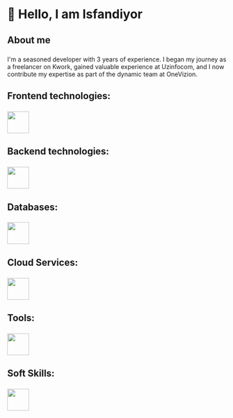 <h1 align="left">👋 Hello, I am Isfandiyor</h1>

###

<h2 align="left">About me</h2>

###

<p align="left">I'm a seasoned developer with 3 years of experience. I began my journey as a freelancer on Kwork, gained valuable experience at Uzinfocom, and I now contribute my expertise as part of the dynamic team at OneVizion.</p>

###

<h2 align="left">Frontend technologies:</h2>

###

<div align="left">
  <a href="https://github.com/Just-Bax">
     <img src="https://skillicons.dev/icons?i=js,ts,vue,react,vite,tailwind,bootstrap,html,css" height="50"/>
  </a>
</div>

###

<h2 align="left">Backend technologies:</h2>

###

<div align="left">
  <a href="https://github.com/Just-Bax">
     <img src="https://skillicons.dev/icons?i=py,django,flask,fastapi,php" height="50"/>
  </a>
</div>

###

<h2 align="left">Databases:</h2>

###

<div align="left">
  <a href="https://github.com/Just-Bax">
     <img src="https://skillicons.dev/icons?i=sqlite,postgres,mysql" height="50"/>
  </a>
</div>

###

<h2 align="left">Cloud Services:</h2>

###

<div align="left">
  <a href="https://github.com/Just-Bax">
     <img src="https://skillicons.dev/icons?i=aws,gcp,azure,heroku,netlify,vercel" height="50"/>
  </a>
</div>

###

<h2 align="left">Tools:</h2>

###

<div align="left">
  <a href="https://github.com/Just-Bax">
     <img src="https://skillicons.dev/icons?i=docker,github" height="50"/>
  </a>
</div>

###

<h2 align="left">Soft Skills:</h2>

###

<div align="left">
  <a href="https://github.com/Just-Bax">
     <img src="https://skillicons.dev/icons?i=bash,postman,selenium,vscode" height="50"/>
  </a>
</div>

###
